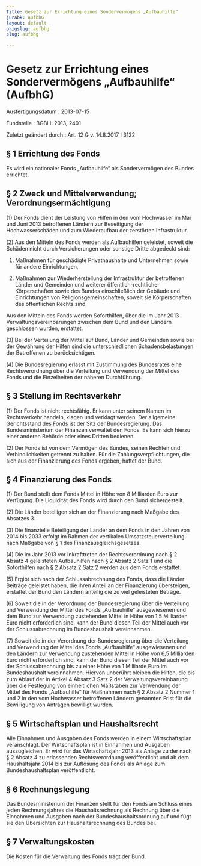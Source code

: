 ```yaml
---
Title: Gesetz zur Errichtung eines Sondervermögens „Aufbauhilfe“
jurabk: AufbhG
layout: default
origslug: aufbhg
slug: aufbhg

---
```


# Gesetz zur Errichtung eines Sondervermögens „Aufbauhilfe“ (AufbhG)

Ausfertigungsdatum
:   2013-07-15

Fundstelle
:   BGBl I: 2013, 2401

Zuletzt geändert durch
:   Art. 12 G v. 14.8.2017 I 3122


## § 1 Errichtung des Fonds

Es wird ein nationaler Fonds „Aufbauhilfe“ als Sondervermögen des Bundes errichtet.


## § 2 Zweck und Mittelverwendung; Verordnungsermächtigung

(1) Der Fonds dient der Leistung von Hilfen in den vom Hochwasser im Mai und Juni 2013 betroffenen Ländern zur Beseitigung der Hochwasserschäden und zum Wiederaufbau der zerstörten Infrastruktur.

(2) Aus den Mitteln des Fonds werden als Aufbauhilfen geleistet, soweit die Schäden nicht durch Versicherungen oder sonstige Dritte abgedeckt sind:

1.  Maßnahmen für geschädigte Privathaushalte und Unternehmen sowie für andere Einrichtungen,


2.  Maßnahmen zur Wiederherstellung der Infrastruktur der betroffenen Länder und Gemeinden und weiterer öffentlich-rechtlicher Körperschaften sowie des Bundes einschließlich der Gebäude und Einrichtungen von Religionsgemeinschaften, soweit sie Körperschaften des öffentlichen Rechts sind.



Aus den Mitteln des Fonds werden Soforthilfen, über die im Jahr 2013 Verwaltungsvereinbarungen zwischen dem Bund und den Ländern geschlossen wurden, erstattet.

(3) Bei der Verteilung der Mittel auf Bund, Länder und Gemeinden sowie bei der Gewährung der Hilfen sind die unterschiedlichen Schadensbelastungen der Betroffenen zu berücksichtigen.

(4) Die Bundesregierung erlässt mit Zustimmung des Bundesrates eine Rechtsverordnung über die Verteilung und Verwendung der Mittel des Fonds und die Einzelheiten der näheren Durchführung.


## § 3 Stellung im Rechtsverkehr

(1) Der Fonds ist nicht rechtsfähig. Er kann unter seinem Namen im Rechtsverkehr handeln, klagen und verklagt werden. Der allgemeine Gerichtsstand des Fonds ist der Sitz der Bundesregierung. Das Bundesministerium der Finanzen verwaltet den Fonds. Es kann sich hierzu einer anderen Behörde oder eines Dritten bedienen.

(2) Der Fonds ist von dem Vermögen des Bundes, seinen Rechten und Verbindlichkeiten getrennt zu halten. Für die Zahlungsverpflichtungen, die sich aus der Finanzierung des Fonds ergeben, haftet der Bund.


## § 4 Finanzierung des Fonds

(1) Der Bund stellt dem Fonds Mittel in Höhe von 8 Milliarden Euro zur Verfügung. Die Liquidität des Fonds wird durch den Bund sichergestellt.

(2) Die Länder beteiligen sich an der Finanzierung nach Maßgabe des Absatzes 3.

(3) Die finanzielle Beteiligung der Länder an dem Fonds in den Jahren von 2014 bis 2033 erfolgt im Rahmen der vertikalen Umsatzsteuerverteilung nach Maßgabe von § 1 des Finanzausgleichsgesetzes.

(4) Die im Jahr 2013 vor Inkrafttreten der Rechtsverordnung nach § 2 Absatz 4 geleisteten Aufbauhilfen nach § 2 Absatz 2 Satz 1 und die Soforthilfen nach § 2 Absatz 2 Satz 2 werden aus dem Fonds erstattet.

(5) Ergibt sich nach der Schlussabrechnung des Fonds, dass die Länder Beiträge geleistet haben, die ihren Anteil an der Finanzierung übersteigen, erstattet der Bund den Ländern anteilig die zu viel geleisteten Beträge.

(6) Soweit die in der Verordnung der Bundesregierung über die Verteilung und Verwendung der Mittel des Fonds „Aufbauhilfe“ ausgewiesenen und dem Bund zur Verwendung zustehenden Mittel in Höhe von 1,5 Milliarden Euro nicht erforderlich sind, kann der Bund diesen Teil der Mittel auch vor der Schlussabrechnung im Bundeshaushalt vereinnahmen.

(7) Soweit die in der Verordnung der Bundesregierung über die Verteilung und Verwendung der Mittel des Fonds „Aufbauhilfe“ ausgewiesenen und den Ländern zur Verwendung zustehenden Mittel in Höhe von 6,5 Milliarden Euro nicht erforderlich sind, kann der Bund diesen Teil der Mittel auch vor der Schlussabrechnung bis zu einer Höhe von 1 Milliarde Euro im Bundeshaushalt vereinnahmen. Hiervon unberührt bleiben die Hilfen, die bis zum Ablauf der in Artikel 4 Absatz 3 Satz 2 der Verwaltungsvereinbarung über die Festlegung von einheitlichen Maßstäben zur Verwendung der Mittel des Fonds „Aufbauhilfe“ für Maßnahmen nach § 2 Absatz 2 Nummer 1 und 2 in den vom Hochwasser betroffenen Ländern genannten Frist für die Bewilligung von Anträgen bewilligt wurden.


## § 5 Wirtschaftsplan und Haushaltsrecht

Alle Einnahmen und Ausgaben des Fonds werden in einem Wirtschaftsplan veranschlagt. Der Wirtschaftsplan ist in Einnahmen und Ausgaben auszugleichen. Er wird für das Wirtschaftsjahr 2013 als Anlage zu der nach § 2 Absatz 4 zu erlassenden Rechtsverordnung veröffentlicht und ab dem Haushaltsjahr 2014 bis zur Auflösung des Fonds als Anlage zum Bundeshaushaltsplan veröffentlicht.


## § 6 Rechnungslegung

Das Bundesministerium der Finanzen stellt für den Fonds am Schluss eines jeden Rechnungsjahres die Haushaltsrechnung als Rechnung über die Einnahmen und Ausgaben nach der Bundeshaushaltsordnung auf und fügt sie den Übersichten zur Haushaltsrechnung des Bundes bei.


## § 7 Verwaltungskosten

Die Kosten für die Verwaltung des Fonds trägt der Bund.

